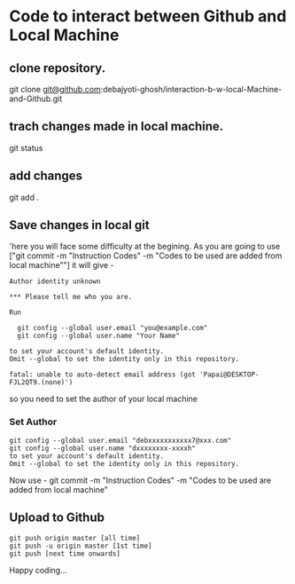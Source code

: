 # Code to interact between Github and Local Machine

## clone repository. 
git clone git@github.com:debajyoti-ghosh/interaction-b-w-local-Machine-and-Github.git

## trach changes made in local machine.
git status

## add changes
git add .

## Save changes in local git
'here you will face some difficulty at the begining. As you are going to use ["git commit -m "Instruction   Codes" -m "Codes to be used are added from local machine""] it will give - 
    
    Author identity unknown

    *** Please tell me who you are.

    Run

      git config --global user.email "you@example.com"
      git config --global user.name "Your Name"

    to set your account's default identity.
    Omit --global to set the identity only in this repository.

    fatal: unable to auto-detect email address (got 'Papai@DESKTOP-FJL2QT9.(none)')
so you need to set the author of your local machine
### Set Author
    git config --global user.email "debxxxxxxxxxxx7@xxx.com"
    git config --global user.name "dxxxxxxxx-xxxxh"
    to set your account's default identity.
    Omit --global to set the identity only in this repository.

Now use - git commit -m "Instruction   Codes" -m "Codes to be used are added from local machine"

## Upload to Github
    git push origin master [all time]
    git push -u origin master [1st time]
    git push [next time onwards]

Happy coding...